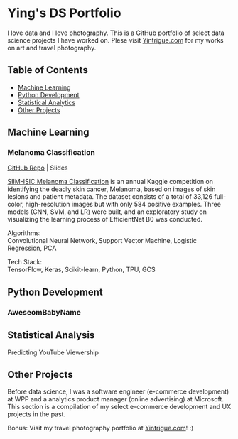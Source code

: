 # Ying's DS Portfolio

I love data and I love photography. This is a GitHub portfolio of select data science projects I have worked on. Plese visit [Yintrigue.com](https://yintrigue.com/) for my works on art and travel photography.

## Table of Contents

- [Machine Learning](#machine_learning)
- [Python Development](#python_dev)
- [Statistical Analytics](#statistical_analysis)
- [Other Projects](#others)

<a name="machine_learning"></a>

## Machine Learning

### Melanoma Classification 

[GitHub Repo](https://github.com/yintrigue/portfolio-ds/tree/master/melanoma) | Slides

[SIIM-ISIC Melanoma Classification](https://www.kaggle.com/c/siim-isic-melanoma-classification) is an annual Kaggle competition on identifying the deadly skin cancer, Melanoma, based on images of skin lesions and patient metadata. The dataset consists of a total of 33,126 full-color, high-resolution images but with only 584 positive examples. Three models (CNN, SVM, and LR) were built, and an exploratory study on visualizing the learning process of EfficientNet B0  was conducted.

Algorithms:  
Convolutional Neural Network, Support Vector Machine, Logistic Regression, PCA

Tech Stack:  
TensorFlow, Keras, Scikit-learn, Python, TPU, GCS

<a name="python_dev"></a>

## Python Development

### AweseomBabyName

<a name="statistical_analysis"></a>

## Statistical Analysis

Predicting YouTube Viewership

<a name="others"></a>

## Other Projects

Before data science, I was a software engineer (e-commerce development) at WPP and a analytics product manager (online advertising) at Microsoft. This section is a compilation of my select e-commerce development and UX projects in the past.

Bonus: Visit my travel photography portfolio at [Yintrigue.com]()! :)
